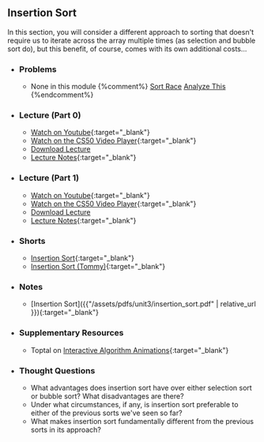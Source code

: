 ## Insertion Sort

In this section, you will consider a different approach to sorting that doesn't require us to iterate across the array multiple times (as selection and bubble sort do), but this benefit, of course, comes with its own additional costs...

- ### Problems
  - None in this module
  {%comment%}
  [Sort Race](https://docs.cs50.net/2018/ap/problems/race/race.html)
  [Analyze This](https://docs.cs50.net/2018/ap/problems/analyze/analyze.html)
  {%endcomment%}
  
- ### Lecture (Part 0)
  - [Watch on Youtube](https://www.youtube.com/embed/U9o49qwa6hk?start=1731&end=1879){:target="_blank"}
  - [Watch on the CS50 Video Player](https://video.cs50.net/2017/fall/lectures/3?t=0h28m51s){:target="_blank"}
  - [Download Lecture](http://cdn.cs50.net/2017/fall/lectures/3/lecture3-720p.mp4?download)
  - [Lecture Notes](https://docs.cs50.net/2017/fall/notes/3/lecture3.html#sorting){:target="_blank"}

- ### Lecture (Part 1)
  - [Watch on Youtube](https://www.youtube.com/embed/U9o49qwa6hk?start=2592&end=2716){:target="_blank"}
  - [Watch on the CS50 Video Player](https://video.cs50.net/2017/fall/lectures/3?t=0h43m12s){:target="_blank"}
  - [Download Lecture](http://cdn.cs50.net/2017/fall/lectures/3/lecture3-720p.mp4?download)
  - [Lecture Notes](https://docs.cs50.net/2017/fall/notes/3/lecture3.html#sorting){:target="_blank"}

- ### Shorts
  - [Insertion Sort](https://www.youtube.com/embed/kU9M51eKSX8){:target="_blank"}
  - [Insertion Sort (Tommy)](https://www.youtube.com/embed/DFG-XuyPYUQ){:target="_blank"}

- ### Notes
  - [Insertion Sort]({{"/assets/pdfs/unit3/insertion_sort.pdf" | relative_url }}){:target="_blank"}
  
- ### Supplementary Resources
  - Toptal on [Interactive Algorithm Animations](https://www.toptal.com/developers/sorting-algorithms){:target="_blank"}

- ### Thought Questions
  - What advantages does insertion sort have over either selection sort or bubble sort? What disadvantages are there?
  - Under what circumstances, if any, is insertion sort preferable to either of the previous sorts we've seen so far?
  - What makes insertion sort fundamentally different from the previous sorts in its approach?


